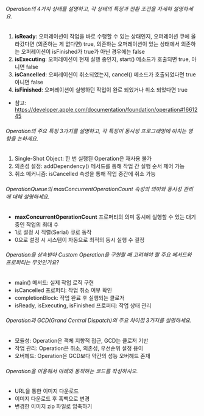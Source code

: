 ###### Operation의 4가지 상태를 설명하고, 각 상태의 특징과 전환 조건을 자세히 설명하세요.
1. **isReady**: 오퍼레이션이 작업을 바로 수행할 수 있는 상태인지, 오퍼레이션 큐에 올라갔다면 (의존하는 게 없다면) true, 의존하는 오퍼레이션이 있는 상태에서 의존하는 오퍼레이션이 isFinished가 true가 아닌 경우에는 false
2. **isExecuting**: 오퍼레이션이 현재 실행 중인지, start() 메소드가 호출되면 true, 아니면 false
3. **isCancelled**: 오퍼레이션이 취소되었는지, cancel() 메소드가 호출되었다면 true 아니면 false
4. **isFinished**: 오퍼레이션이 실행하던 작업이 완료 되었거나 취소 되었다면 true
- 참고: https://developer.apple.com/documentation/foundation/operation#1661245

###### Operation의 주요 특징 3가지를 설명하고, 각 특징이 동시성 프로그래밍에 미치는 영향을 논하세요.
1. Single-Shot Object: 한 번 실행된 Operation은 재사용 불가
2. 의존성 설정: addDependency() 메서드를 통해 작업 간 실행 순서 제어 가능
3. 취소 메커니즘: isCancelled 속성을 통해 작업 중간에 취소 가능

###### OperationQueue의 maxConcurrentOperationCount 속성의 의미와 동시성 관리에 대해 설명하세요.
- **maxConcurrentOperationCount** 프로퍼티의 의미 동시에 실행할 수 있는 대기 중인 작업의 최대 수
- 1로 설정 시 직렬(Serial) 큐로 동작
- 0으로 설정 시 시스템이 자동으로 최적의 동시 실행 수 결정

###### Operation을 상속받아 Custom Operation을 구현할 때 고려해야 할 주요 메서드와 프로퍼티는 무엇인가요?
- main() 메서드: 실제 작업 로직 구현
- isCancelled 프로퍼티: 작업 취소 여부 확인
- completionBlock: 작업 완료 후 실행되는 클로저
- isReady, isExecuting, isFinished 프로퍼티: 작업 상태 관리

###### Operation과 GCD(Grand Central Dispatch)의 주요 차이점 3가지를 설명하세요.
- 모듈성: Operation은 객체 지향적 접근, GCD는 클로저 기반
- 작업 관리: Operation은 취소, 의존성, 우선순위 설정 용이
- 오버헤드: Operation은 GCD보다 약간의 성능 오버헤드 존재


###### Operation을 이용해서 아래와 동작하는 코드를 작성하시오.
- URL을 통한 이미지 다운로드
- 이미지 다운로드 후 흑백으로 변경
- 변경한 이미지 zip 파일로 압축하기
